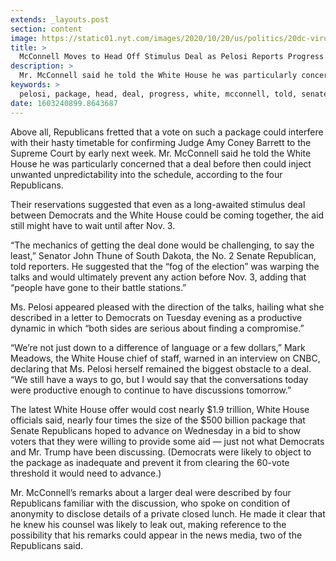 ```yaml
--- 
extends: _layouts.post 
section: content 
image: https://static01.nyt.com/images/2020/10/20/us/politics/20dc-virus-stimulus-1/20dc-virus-stimulus-1-facebookJumbo.jpg 
title: > 
  McConnell Moves to Head Off Stimulus Deal as Pelosi Reports Progress 
description: > 
  Mr. McConnell said he told the White House he was particularly concerned that a deal before then could inject unwanted unpredictability into the schedule, according to the four Republicans.Their reservations suggested that even as a long-awaited stimulus deal between Democrats and the White House could be coming together, the aid still might have to wait until after Nov. 3.“The mechanics of getting the deal done would be challenging, to say the least,” Senator John Thune of South Dakota, the No.2 Senate Republican, told reporters.(Democrats were likely to object to the package as inadequate and prevent it from clearing the 60-vote threshold it would need to advance.) 
keywords: > 
  pelosi, package, head, deal, progress, white, mcconnell, told, senate, suggested, house, talks, reports, stimulus, republicans, moves, democrats 
date: 1603240899.8643687 
--- 
```

<div><p class="css-158dogj evys1bk0">Above all, Republicans fretted that a vote on such a package could interfere with their hasty timetable for confirming Judge Amy Coney Barrett to the Supreme Court by early next week. Mr. McConnell said he told the White House he was particularly concerned that a deal before then could inject unwanted unpredictability into the schedule, according to the four Republicans.</p><p class="css-158dogj evys1bk0">Their reservations suggested that even as a long-awaited stimulus deal between Democrats and the White House could be coming together, the aid still might have to wait until after Nov. 3.</p><p class="css-158dogj evys1bk0">&#8220;The mechanics of getting the deal done would be challenging, to say the least,&#8221; Senator John Thune of South Dakota, the No. 2 Senate Republican, told reporters. He suggested that the &#8220;fog of the election&#8221; was warping the talks and would ultimately prevent any action before Nov. 3, adding that &#8220;people have gone to their battle stations.&#8221;</p><p class="css-158dogj evys1bk0">Ms. Pelosi appeared pleased with the direction of the talks, hailing what she described in a letter to Democrats on Tuesday evening as a productive dynamic in which &#8220;both sides are serious about finding a compromise.&#8221;</p><p></p><p class="css-158dogj evys1bk0">&#8220;We&#8217;re not just down to a difference of language or a few dollars,&#8221; Mark Meadows, the White House chief of staff, warned in an interview on CNBC, declaring that Ms. Pelosi herself remained the biggest obstacle to a deal. &#8220;We still have a ways to go, but I would say that the conversations today were productive enough to continue to have discussions tomorrow.&#8221;</p><p class="css-158dogj evys1bk0">The latest White House offer would cost nearly $1.9 trillion, White House officials said, nearly four times the size of the $500 billion package that Senate Republicans hoped to advance on Wednesday in a bid to show voters that they were willing to provide some aid &#8212; just not what Democrats and Mr. Trump have been discussing. (Democrats were likely to object to the package as inadequate and prevent it from clearing the 60-vote threshold it would need to advance.)</p><p class="css-158dogj evys1bk0">Mr. McConnell&#8217;s remarks about a larger deal were described by four Republicans familiar with the discussion, who spoke on condition of anonymity to disclose details of a private closed lunch. He made it clear that he knew his counsel was likely to leak out, making reference to the possibility that his remarks could appear in the news media, two of the Republicans said.</p></div>